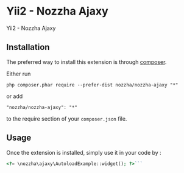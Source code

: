 Yii2 - Nozzha Ajaxy
===================
Yii2 - Nozzha Ajaxy

Installation
------------

The preferred way to install this extension is through [composer](http://getcomposer.org/download/).

Either run

```
php composer.phar require --prefer-dist nozzha/nozzha-ajaxy "*"
```

or add

```
"nozzha/nozzha-ajaxy": "*"
```

to the require section of your `composer.json` file.


Usage
-----

Once the extension is installed, simply use it in your code by  :

```php
<?= \nozzha\ajaxy\AutoloadExample::widget(); ?>```